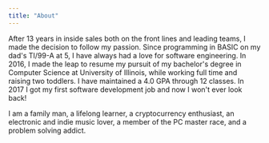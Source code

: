 ```yaml
---
title: "About"
---
```


After 13 years in inside sales both on the front lines and leading teams, I made the decision to follow my passion. Since programming in BASIC on my dad's TI/99-A at 5, I have always had a love for software engineering. In 2016, I made the leap to resume my pursuit of my bachelor's degree in Computer Science at University of Illinois, while working full time and raising two toddlers. I have maintained a 4.0 GPA through 12 classes. In 2017 I got my first software development job and now I won't ever look back!

I am a family man, a lifelong learner, a cryptocurrency enthusiast, an electronic and indie music lover, a member of the PC master race, and a problem solving addict.
